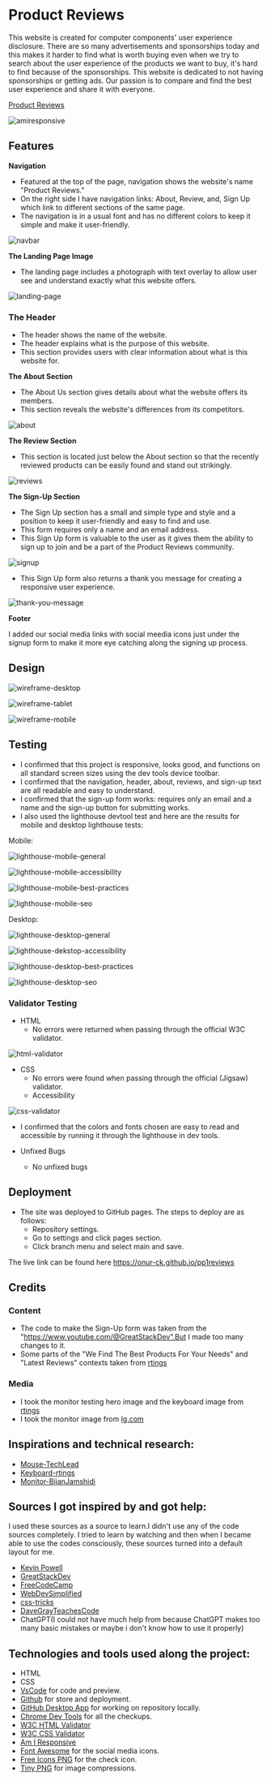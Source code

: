 # Product Reviews

This website is created for computer components' user experience disclosure. There are so many advertisements and sponsorships today and this makes it harder to find what is worth buying even when we try to search about the user experience of the products we want to buy, it's hard to find because of the sponsorships. This website is dedicated to not having sponsorships or getting ads. Our passion is to compare and find the best user experience and share it with everyone.

[Product Reviews](https://onur-ck.github.io/pp1reviews)

![amiresponsive](https://github.com/onur-CK/pp1reviews/assets/118271710/6a4c828d-6c3d-4773-b923-731628f926c9)

## Features

**Navigation**

- Featured at the top of the page, navigation shows the website's name "Product Reviews."
- On the right side I have navigation links: About, Review, and, Sign Up which link to different sections of the same page.
- The navigation is in a usual font and has no different colors to keep it simple and make it user-friendly.

![navbar](https://github.com/onur-CK/pp1reviews/assets/118271710/6d296bb0-4037-4235-a3ab-1e8f74ef7fa7)

**The Landing Page Image**

- The landing page includes a photograph with text overlay to allow user see and understand exactly what this website offers.

![landing-page](https://github.com/onur-CK/pp1reviews/assets/118271710/95c0428a-c802-4fc1-956f-1be2250dc811)

### The Header

- The header shows the name of the website.
- The header explains what is the purpose of this website.
- This section provides users with clear information about what is this website for.

**The About Section**

- The About Us section gives details about what the website offers its members.
- This section reveals the website's differences from its competitors.

![about](https://github.com/onur-CK/pp1reviews/assets/118271710/862cf194-ed6f-4af6-8a16-d62bd16a0dd5)

**The Review Section**

- This section is located just below the About section so that the recently reviewed products can be easily found and stand out strikingly.

![reviews](https://github.com/onur-CK/pp1reviews/assets/118271710/afbbcd5d-4211-4e06-986f-27e5d8aea80a)

**The Sign-Up Section**

- The Sign Up section has a small and simple type and style and a position to keep it user-friendly and easy to find and use.
- This form requires only a name and an email address.
- This Sign Up form is valuable to the user as it gives them the ability to sign up to join and be a part of the Product Reviews community.

![signup](https://github.com/onur-CK/pp1reviews/assets/118271710/899f19b7-6331-445d-aa87-9c0d0d318b21)

- This Sign Up form also returns a thank you message for creating a responsive user experience.

![thank-you-message](https://github.com/onur-CK/pp1reviews/assets/118271710/42ff0adb-8baa-4d96-acbb-8ae6510a5169)

**Footer**

I added our social media links with social meedia icons just under the signup form to make it more eye catching along the signing up process.

## Design

![wireframe-desktop](https://github.com/onur-CK/pp1reviews/assets/118271710/2e75eb10-768c-4333-a52e-1815a1ab47df)

![wireframe-tablet](https://github.com/onur-CK/pp1reviews/assets/118271710/3ee44c30-5d42-4b61-be6c-b0a35ec1198c)

![wireframe-mobile](https://github.com/onur-CK/pp1reviews/assets/118271710/62aaa0fd-9cd9-4a49-a7e0-ea4d9387fef0)

## Testing

- I confirmed that this project is responsive, looks good, and functions on all standard screen sizes using the dev tools device toolbar.
- I confirmed that the navigation, header, about, reviews, and sign-up text are all readable and easy to understand.
- I confirmed that the sign-up form works: requires only an email and a name and the sign-up button for submitting works.
- I also used the lighthouse devtool test and here are the results for mobile and desktop lighthouse tests:

Mobile:

![lighthouse-mobile-general](https://github.com/onur-CK/pp1reviews/assets/118271710/17d4c7d1-af38-4228-81b0-a90ffb8bad1e)

![lighthouse-mobile-accessibility](https://github.com/onur-CK/pp1reviews/assets/118271710/abd7023b-21c9-4c0e-82f2-f271bd9e45f2)

![lighthouse-mobile-best-practices](https://github.com/onur-CK/pp1reviews/assets/118271710/a1399b90-14c2-46f3-893b-2f4fb76a0172)

![lighthouse-mobile-seo](https://github.com/onur-CK/pp1reviews/assets/118271710/399674df-2eb9-4012-83e5-2abd26e1fb3b)

Desktop:

![lighthouse-desktop-general](https://github.com/onur-CK/pp1reviews/assets/118271710/2eee2d56-9773-4c4d-9dcb-e4c63f947008)

![lighthouse-dekstop-accessibility](https://github.com/onur-CK/pp1reviews/assets/118271710/d5eca75a-d15e-4366-8f67-7df8b57741a9)

![lighthouse-desktop-best-practices](https://github.com/onur-CK/pp1reviews/assets/118271710/36b1a318-0a93-4cc5-9173-77e2afe99975)

![lighthouse-desktop-seo](https://github.com/onur-CK/pp1reviews/assets/118271710/dbea643a-d48e-46fd-aaa5-01a1d91e8939)

### Validator Testing

- HTML
  - No errors were returned when passing through the official W3C validator.

![html-validator](https://github.com/onur-CK/pp1reviews/assets/118271710/8b0bb7e2-e11b-4289-b052-3a9eaae6a98e)

- CSS
  - No errors were found when passing through the official (Jigsaw) validator.
  - Accessibility

![css-validator](https://github.com/onur-CK/pp1reviews/assets/118271710/312014ac-c9a9-4ba5-8d86-9c0a1485950a)

- I confirmed that the colors and fonts chosen are easy to read and accessible by running it through the lighthouse in dev tools.

- Unfixed Bugs
  - No unfixed bugs

## Deployment

- The site was deployed to GitHub pages. The steps to deploy are as follows:
  - Repository settings.
  - Go to settings and click pages section.
  - Click branch menu and select main and save.

The live link can be found here https://onur-ck.github.io/pp1reviews

## Credits

### Content

- The code to make the Sign-Up form was taken from the "https://www.youtube.com/@GreatStackDev".But I made too many changes to it.
- Some parts of the "We Find The Best Products For Your Needs" and "Latest Reviews" contexts taken from [rtings](https://www.rtings.com/)

### Media

- I took the monitor testing hero image and the keyboard image from [rtings](https://www.rtings.com/)
- I took the monitor image from [lg.com](https://www.lg.com/de/monitore/lg-38gn950-b)

## Inspirations and technical research:

- [Mouse-TechLead](https://www.youtube.com/@TechLead)
- [Keyboard-rtings](https://www.rtings.com/)
- [Monitor-BijanJamshidi](https://www.youtube.com/@BijanJamshidi)

## Sources I got inspired by and got help:

I used these sources as a source to learn.I didn't use any of the code sources completely. I tried to learn by watching and then when I became able to use the codes consciously, these sources turned into a default layout for me.

- [Kevin Powell](https://www.youtube.com/@KevinPowell)
- [GreatStackDev](https://www.youtube.com/@GreatStackDev)
- [FreeCodeCamp](https://www.youtube.com/@freecodecamp)
- [WebDevSimplified](https://www.youtube.com/@WebDevSimplified)
- [css-tricks](https://css-tricks.com)
- [DaveGrayTeachesCode](https://www.youtube.com/@DaveGrayTeachesCode)
- ChatGPT(I could not have much help from because ChatGPT makes too many basic mistakes or maybe i don't know how to use it properly)

## Technologies and tools used along the project:

- HTML
- CSS
- [VsCode](https://code.visualstudio.com/) for code and preview.
- [Github](https://github.com/) for store and deployment.
- [GitHub Desktop App](https://desktop.github.com/) for working on repository locally.
- [Chrome Dev Tools](https://developer.chrome.com/) for all the checkups.
- [W3C HTML Validator](https://validator.w3.org/)
- [W3C CSS Validator](https://jigsaw.w3.org/css-validator/)
- [Am I Responsive](https://ui.dev/amiresponsive)
- [Font Awesome](https://fonts.google.com/) for the social media icons.
- [Free Icons PNG](https://www.freeiconspng.com/img/14152) for the check icon.
- [Tiny PNG](https://tinypng.com/) for image compressions.
